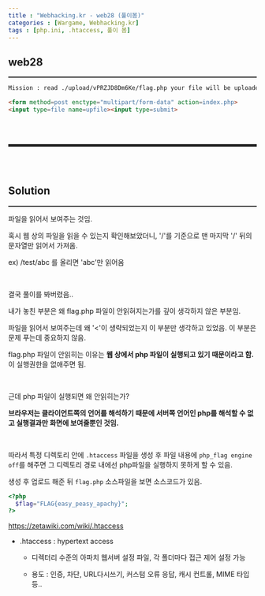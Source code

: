 ```yaml
---
title : "Webhacking.kr - web28 (풀이봄)"
categories : [Wargame, Webhacking.kr]
tags : [php.ini, .htaccess, 풀이 봄]
---
```


## web28
<hr style="border-top: 1px solid;">

```html
Mission : read ./upload/vPRZJD8Dm6Ke/flag.php your file will be uploaded at ./upload/vPRZJD8Dm6Ke/

<form method=post enctype="multipart/form-data" action=index.php>
<input type=file name=upfile><input type=submit>
```

<br><br>
<hr style="border: 2px solid;">
<br><br>

## Solution
<hr style="border-top: 1px solid;">

파일을 읽어서 보여주는 것임.

혹시 웹 상의 파일을 읽을 수 있는지 확인해보았더니, '/'를 기준으로 맨 마지막 '/' 뒤의 문자열만 읽어서 가져옴.

ex) /test/abc 를 올리면 'abc'만 읽어옴

<br>

결국 풀이를 봐버렸음..

내가 놓친 부분은 왜 flag.php 파일이 안읽혀지는가를 깊이 생각하지 않은 부분임.

파일을 읽어서 보여주는데 왜 '<'이 생략되었는지 이 부분만 생각하고 있었음. 이 부분은 문제 푸는데 중요하지 않음.

flag.php 파일이 안읽히는 이유는 **웹 상에서 php 파일이 실행되고 있기 때문이라고 함.** 이 실행권한을 없애주면 됨.

<br>

근데 php 파일이 실행되면 왜 안읽히는가?

**브라우저는 클라이언트쪽의 언어를 해석하기 때문에 서버쪽 언어인 php를 해석할 수 없고 실행결과만 화면에 보여줄뿐인 것임.**

<br>

따라서 특정 디렉토리 안에 ```.htaccess``` 파일을 생성 후 파일 내용에 ```php_flag engine off```를 해주면 그 디렉토리 경로 내에선 php파일을 실행하지 못하게 할 수 있음.

생성 후 업로드 해준 뒤 ```flag.php``` 소스파일을 보면 소스코드가 있음.

```php
<?php
  $flag="FLAG{easy_peasy_apachy}";
?>
```

<a href="https://zetawiki.com/wiki/.htaccess" target="_blank">https://zetawiki.com/wiki/.htaccess</a>  


+ .htaccess : hypertext access

    + 디렉터리 수준의 아파치 웹서버 설정 파일, 각 폴더마다 접근 제어 설정 가능

    + 용도 : 인증, 차단, URL다시쓰기, 커스텀 오류 응답, 캐시 컨트롤, MIME 타입 등..

